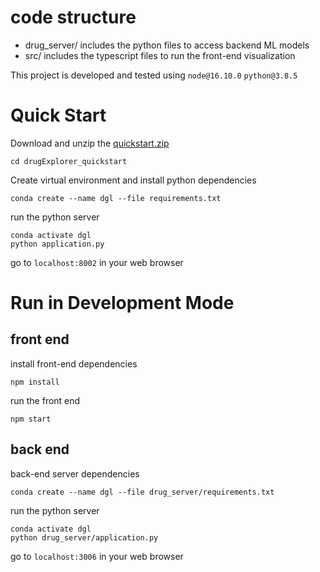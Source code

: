 # code structure
- drug_server/ includes the python files to access backend ML models
- src/ includes the typescript files to run the front-end visualization

This project is developed and tested using `node@16.10.0` `python@3.8.5`

# Quick Start

Download and unzip the [quickstart.zip](https://github.com/wangqianwen0418/Drug_Explorer/raw/master/drugExplorer_quickstart.zip)

```
cd drugExplorer_quickstart
```

Create virtual environment and install python dependencies
```
conda create --name dgl --file requirements.txt
```

run the python server
```
conda activate dgl
python application.py
```

go to `localhost:8002` in your web browser

# Run in Development Mode

## front end

install front-end dependencies
```
npm install
```

run the front end
```
npm start
```

## back end
back-end server dependencies
```
conda create --name dgl --file drug_server/requirements.txt
```

run the python server
```
conda activate dgl
python drug_server/application.py
```

go to `localhost:3006` in your web browser
